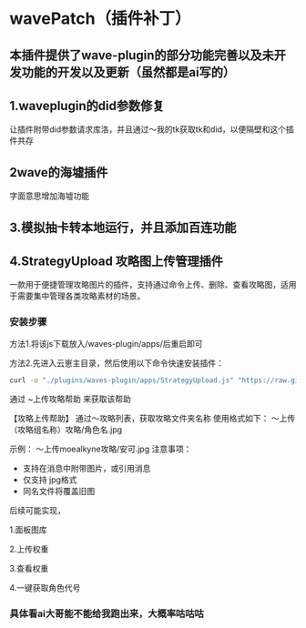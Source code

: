 # wavePatch（插件补丁）

## 本插件提供了wave-plugin的部分功能完善以及未开发功能的开发以及更新（虽然都是ai写的）

## 1.waveplugin的did参数修复

让插件附带did参数请求库洛，并且通过～我的tk获取tk和did，以便隔壁和这个插件共存

## 2wave的海墟插件

字面意思增加海墟功能

## 3.模拟抽卡转本地运行，并且添加百连功能

## 4.StrategyUpload 攻略图上传管理插件

一款用于便捷管理攻略图片的插件，支持通过命令上传、删除、查看攻略图，适用于需要集中管理各类攻略素材的场景。


### 安装步骤

方法1.将该js下载放入/waves-plugin/apps/后重启即可

方法2.先进入云崽主目录，然后使用以下命令快速安装插件：

```bash
curl -o "./plugins/waves-plugin/apps/StrategyUpload.js" "https://raw.githubusercontent.com/zqyaila/StrategyUpload/main/StrategyUpload.js"
```

通过 ~上传攻略帮助 来获取该帮助

【攻略上传帮助】
通过～攻略列表，获取攻略文件夹名称
使用格式如下：
～上传（攻略组名称）攻略/角色名.jpg

示例：
～上传moealkyne攻略/安可.jpg
注意事项：
- 支持在消息中附带图片，或引用消息
- 仅支持 jpg格式
- 同名文件将覆盖旧图


后续可能实现，

1.面板图库

2.上传权重

3.查看权重

4.一键获取角色代号

### 具体看ai大哥能不能给我跑出来，大概率咕咕咕
